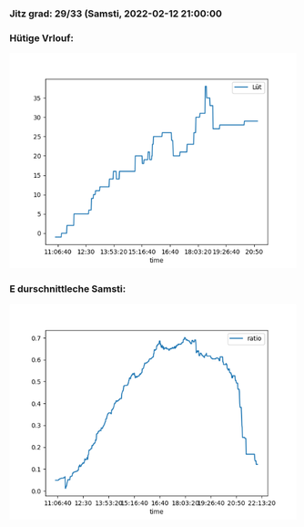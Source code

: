 ### Jitz grad: 29/33 (Samsti, 2022-02-12 21:00:00

### Hütige Vrlouf:
![Graph](Today.png)

### E durschnittleche Samsti:
![Graph](Samsti.png)